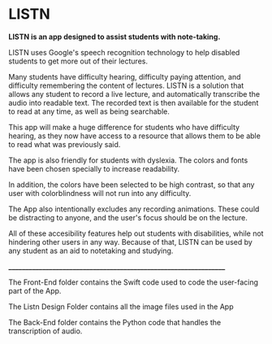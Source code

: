 # LISTN

**LISTN is an app designed to assist students with note-taking.**

LISTN uses Google's speech recognition technology to help disabled students to get more out of their lectures.

Many students have difficulty hearing, difficulty paying attention, and difficulty remembering the content of lectures.
LISTN is a solution that allows any student to record a live lecture, and automatically transcribe the audio into readable text. The recorded text is then available for the student to read at any time, as well as being searchable.


This app will make a huge difference for students who have difficulty hearing, as they now have access to a resource that allows them to be able to read what was previously said.

The app is also friendly for students with dyslexia. The colors and fonts have been chosen specially to increase readability. 

In addition, the colors have been selected to be high contrast, so that any user with colorblindness will not run into any difficulty.

The App also intentionally excludes any recording animations. These could be distracting to anyone, and the user's focus should be on the lecture.

All of these accesibility features help out students with disabilities, while not hindering other users in any way.
Because of that, LISTN can be used by any student as an aid to notetaking and studying.

**________________________________________________________________**


The Front-End folder contains the Swift code used to code the user-facing part of the App.

The Listn Design Folder contains all the image files used in the App

The Back-End folder contains the Python code that handles the transcription of audio. 

